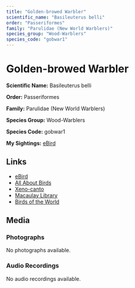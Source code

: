 ```yaml
---
title: "Golden-browed Warbler"
scientific_name: "Basileuterus belli"
order: "Passeriformes"
family: "Parulidae (New World Warblers)"
species_group: "Wood-Warblers"
species_code: "gobwar1"
---
```


# Golden-browed Warbler

**Scientific Name:** Basileuterus belli

**Order:** Passeriformes

**Family:** Parulidae (New World Warblers)

**Species Group:** Wood-Warblers

**Species Code:** gobwar1

**My Sightings:** [eBird](https://ebird.org/lifelist?r=world&time=life&spp=gobwar1)

## Links
* [eBird](https://ebird.org/species/gobwar1) 
* [All About Birds](https://www.allaboutbirds.org/guide/gobwar1) 
* [Xeno-canto](https://www.xeno-canto.org/species/basileuterus-belli) 
* [Macaulay Library](https://search.macaulaylibrary.org/catalog?taxonCode=gobwar1&sort=rating_rank_desc)
* [Birds of the World](https://birdsoftheworld.org/bow/species/gobwar1)

## Media
### Photographs
No photographs available.

### Audio Recordings
No audio recordings available.
